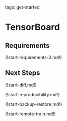 tags: get-started

# TensorBoard

## Requirements

{!start-requirements-3.md!}

## Next Steps

{!start-diff.md!}

{!start-reproducibility.md!}

{!start-backup-restore.md!}

{!start-remote-train.md!}
